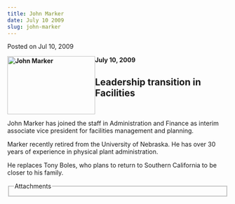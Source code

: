 ```yaml
---
title: John Marker
date: July 10 2009
slug: john-marker
---
```


 



<span class="date">Posted on Jul 10, 2009    </span>
<br>
<p><strong>July 10, 2009<img alt="John Marker" height="133" src="https://news.csumb.edu/sites/default/files/65/igx_migrate/images/Marker.john.jpg" style="float:left" width="200"><br/></img></strong></p>
<h2><strong>Leadership transition in Facilities</strong></h2>
<p>&#xA0;</p>
<p>John Marker has joined the staff in Administration and Finance
as interim associate vice president for facilities management and
planning.</p>
<p>Marker recently retired from the University of Nebraska. He has
over 30 years of experience in physical plant administration.</p>
<p>He replaces Tony Boles, who plans to return to Southern
California to be closer to his family.</p>
<fieldset class="fieldgroup group-attachments">
<legend>Attachments</legend>
<div class="field field-type-emvideo field-field-attach-video">
<div class="field-items">
<div class="field-item odd">
<div class="emvideo emvideo-video emvideo-"/>
</div>
</div>
</div>
</fieldset>
</br>




 
